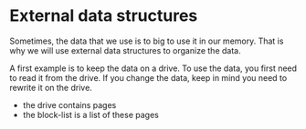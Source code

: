 # External data structures

Sometimes, the data that we use is to big to use it in our memory. That is why we will use external data structures to organize the data.

A first example is to keep the data on a drive. To use the data, you first need to read it from the drive. If you change the data, keep in mind you need to rewrite it on the drive.
* the drive contains pages
* the block-list is a list of these pages